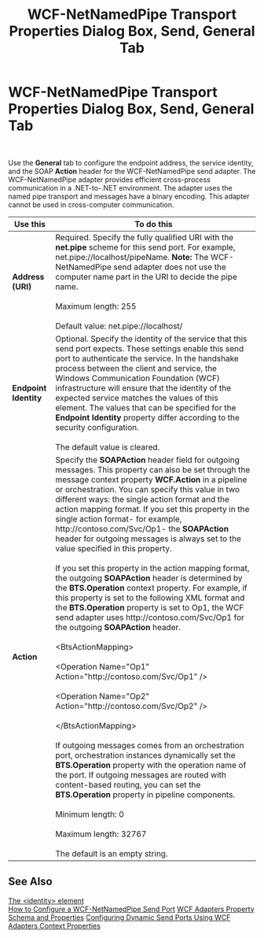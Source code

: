 ﻿---
title: WCF-NetNamedPipe Transport Properties Dialog Box, Send, General Tab
TOCTitle: WCF-NetNamedPipe Transport Properties Dialog Box, Send, General Tab
ms:assetid: 337ae7b7-20d9-4643-ae0c-82f9a634f587
ms:mtpsurl: https://msdn.microsoft.com/en-us/library/Bb246027(v=BTS.80)
ms:contentKeyID: 51527205
ms.date: 08/30/2017
mtps_version: v=BTS.80
f1_keywords:
- bts10.adapters.wcf-netnamedpipe.transport.send.general
---

# WCF-NetNamedPipe Transport Properties Dialog Box, Send, General Tab

 

Use the **General** tab to configure the endpoint address, the service identity, and the SOAP **Action** header for the WCF-NetNamedPipe send adapter. The WCF-NetNamedPipe adapter provides efficient cross-process communication in a .NET-to-.NET environment. The adapter uses the named pipe transport and messages have a binary encoding. This adapter cannot be used in cross-computer communication.

<table>
<thead>
<tr class="header">
<th>Use this</th>
<th>To do this</th>
</tr>
</thead>
<tbody>
<tr class="odd">
<td><strong>Address (URI)</strong></td>
<td>Required. Specify the fully qualified URI with the <strong>net.pipe</strong> scheme for this send port. For example, net.pipe://localhost/pipeName. <strong>Note:</strong> The WCF-NetNamedPipe send adapter does not use the computer name part in the URI to decide the pipe name.<br />
<br />
Maximum length: 255<br />
<br />
Default value: net.pipe://localhost/</td>
</tr>
<tr class="even">
<td><strong>Endpoint Identity</strong></td>
<td>Optional. Specify the identity of the service that this send port expects. These settings enable this send port to authenticate the service. In the handshake process between the client and service, the Windows Communication Foundation (WCF) infrastructure will ensure that the identity of the expected service matches the values of this element. The values that can be specified for the <strong>Endpoint Identity</strong> property differ according to the security configuration.<br />
<br />
The default value is cleared.</td>
</tr>
<tr class="odd">
<td><strong>Action</strong></td>
<td>Specify the <strong>SOAPAction</strong> header field for outgoing messages. This property can also be set through the message context property <strong>WCF.Action</strong> in a pipeline or orchestration. You can specify this value in two different ways: the single action format and the action mapping format. If you set this property in the single action format- for example, http://contoso.com/Svc/Op1- the <strong>SOAPAction</strong> header for outgoing messages is always set to the value specified in this property.<br />
<br />
If you set this property in the action mapping format, the outgoing <strong>SOAPAction</strong> header is determined by the <strong>BTS.Operation</strong> context property. For example, if this property is set to the following XML format and the <strong>BTS.Operation</strong> property is set to Op1, the WCF send adapter uses http://contoso.com/Svc/Op1 for the outgoing <strong>SOAPAction</strong> header.<br />
<br />
&lt;BtsActionMapping&gt;<br />
<br />
&lt;Operation Name=&quot;Op1&quot; Action=&quot;http://contoso.com/Svc/Op1&quot; /&gt;<br />
<br />
&lt;Operation Name=&quot;Op2&quot; Action=&quot;http://contoso.com/Svc/Op2&quot; /&gt;<br />
<br />
&lt;/BtsActionMapping&gt;<br />
<br />
If outgoing messages comes from an orchestration port, orchestration instances dynamically set the <strong>BTS.Operation</strong> property with the operation name of the port. If outgoing messages are routed with content-based routing, you can set the <strong>BTS.Operation</strong> property in pipeline components.<br />
<br />
Minimum length: 0<br />
<br />
Maximum length: 32767<br />
<br />
The default is an empty string.</td>
</tr>
</tbody>
</table>


## See Also

[The \<identity\> element](http://go.microsoft.com/fwlink/?linkid=75747)  
[How to Configure a WCF-NetNamedPipe Send Port](https://msdn.microsoft.com/library/bb246110\(v=bts.80\))  
[WCF Adapters Property Schema and Properties](https://msdn.microsoft.com/library/bb245991\(v=bts.80\))  
[Configuring Dynamic Send Ports Using WCF Adapters Context Properties](https://msdn.microsoft.com/library/bb727706\(v=bts.80\))

